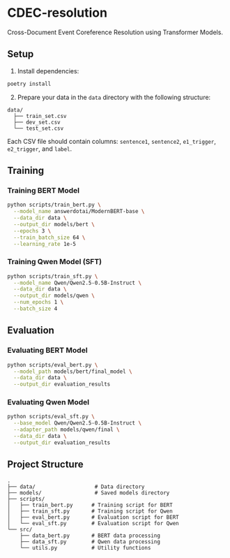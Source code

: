 # CDEC-resolution

Cross-Document Event Coreference Resolution using Transformer Models.

## Setup

1. Install dependencies:
```bash
poetry install
```

2. Prepare your data in the `data` directory with the following structure:
```
data/
  ├── train_set.csv
  ├── dev_set.csv
  └── test_set.csv
```

Each CSV file should contain columns: `sentence1`, `sentence2`, `e1_trigger`, `e2_trigger`, and `label`.

## Training

### Training BERT Model

```bash
python scripts/train_bert.py \
  --model_name answerdotai/ModernBERT-base \
  --data_dir data \
  --output_dir models/bert \
  --epochs 3 \
  --train_batch_size 64 \
  --learning_rate 1e-5
```

### Training Qwen Model (SFT)

```bash
python scripts/train_sft.py \
  --model_name Qwen/Qwen2.5-0.5B-Instruct \
  --data_dir data \
  --output_dir models/qwen \
  --num_epochs 1 \
  --batch_size 4
```

## Evaluation

### Evaluating BERT Model

```bash
python scripts/eval_bert.py \
  --model_path models/bert/final_model \
  --data_dir data \
  --output_dir evaluation_results
```

### Evaluating Qwen Model

```bash
python scripts/eval_sft.py \
  --base_model Qwen/Qwen2.5-0.5B-Instruct \
  --adapter_path models/qwen/final \
  --data_dir data \
  --output_dir evaluation_results
```

## Project Structure

```
.
├── data/                   # Data directory
├── models/                 # Saved models directory
├── scripts/               
│   ├── train_bert.py      # Training script for BERT
│   ├── train_sft.py       # Training script for Qwen
│   ├── eval_bert.py       # Evaluation script for BERT
│   └── eval_sft.py        # Evaluation script for Qwen
└── src/
    ├── data_bert.py       # BERT data processing
    ├── data_sft.py        # Qwen data processing
    └── utils.py           # Utility functions
```
